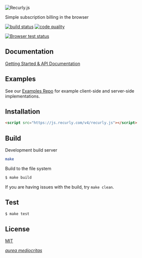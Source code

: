 ![Recurly.js](https://www.filepicker.io/api/file/g4uPIoMbQR6VlTF7JHyD "Recurly.js")

Simple subscription billing in the browser

[![build status][travis-image]][travis-url]
[![code quality][climate-image]][climate-url]

[![Browser test status][sauce-image]][sauce-url]

## Documentation

[Getting Started & API Documentation][docs]

## Examples

See our [Examples Repo][examples] for example client-side and server-side
implementations.

## Installation

```html
<script src="https://js.recurly.com/v4/recurly.js"></script>
```

## Build
Development build server
```bash
make
```
Build to the file system
```bash
$ make build
```

If you are having issues with the build, try `make clean`.

## Test
```bash
$ make test
```

## License

[MIT][license]

[*aurea mediocritas*][aristotle]

[travis-url]: https://travis-ci.org/recurly/recurly-js/builds
[travis-image]: http://img.shields.io/travis/recurly/recurly-js.svg?style=flat-square
[climate-url]: https://codeclimate.com/github/recurly/recurly-js
[climate-image]: http://img.shields.io/codeclimate/github/recurly/recurly-js.svg?style=flat-square
[sauce-url]: https://saucelabs.com/u/recurly-js
[sauce-image]: https://saucelabs.com/browser-matrix/recurly-js.svg

[docs]: https://docs.recurly.com/js
[examples]: https://github.com/recurly/recurly-js-examples
[component]: http://github.com/component/component
[license]: LICENSE.md
[aristotle]: https://en.wikipedia.org/wiki/Golden_mean_(philosophy)
